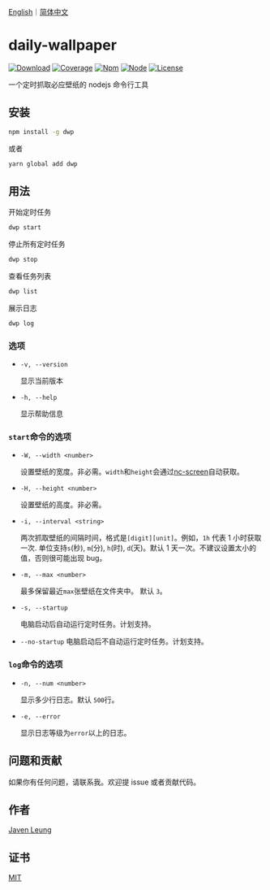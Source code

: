 <a href="README.md">English</a>｜<a href="README.zh_CN.md">简体中文</a>

# daily-wallpaper

[![Download](https://img.shields.io/npm/dw/dwp)](https://www.npmjs.com/package/dwp)
[![Coverage](https://img.shields.io/badge/coverage-100%25-brightgreen)](https://github.com/avennn/daily-wallpaper)
[![Npm](https://img.shields.io/npm/v/dwp)](https://github.com/avennn/daily-wallpaper)
[![Node](https://img.shields.io/node/v/dwp)](./package.json)
[![License](https://img.shields.io/npm/l/dwp)](./LICENSE)

一个定时抓取必应壁纸的 nodejs 命令行工具

## 安装

```sh
npm install -g dwp
```

或者

```sh
yarn global add dwp
```

## 用法

开始定时任务

```sh
dwp start
```

停止所有定时任务

```sh
dwp stop
```

查看任务列表

```sh
dwp list
```

展示日志

```sh
dwp log
```

### 选项

- `-v, --version`

  显示当前版本

- `-h, --help`

  显示帮助信息

### `start`命令的选项

- `-W, --width <number>`

  设置壁纸的宽度。非必需。`width`和`height`会通过[nc-screen](https://github.com/avennn/nc-screen)自动获取。

- `-H, --height <number>`

  设置壁纸的高度。非必需。

- `-i, --interval <string>`

  两次抓取壁纸的间隔时间，格式是`[digit][unit]`。例如，`1h` 代表 1 小时获取一次. 单位支持`s`(秒), `m`(分), `h`(时), `d`(天)。默认 1 天一次。不建议设置太小的值，否则很可能出现 bug。

- `-m, --max <number>`

  最多保留最近`max`张壁纸在文件夹中。 默认 `3`。

- `-s, --startup`

  电脑启动后自动运行定时任务。计划支持。

- `--no-startup`
  电脑启动后不自动运行定时任务。计划支持。

### `log`命令的选项

- `-n, --num <number>`

  显示多少行日志。默认 `500`行。

- `-e, --error`

  显示日志等级为`error`以上的日志。

## 问题和贡献

如果你有任何问题，请联系我。欢迎提 issue 或者贡献代码。

## 作者

[Javen Leung](https://github.com/avennn)

## 证书

[MIT](./LICENSE)
